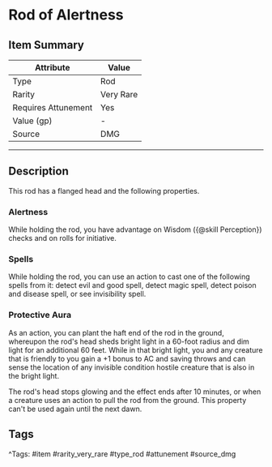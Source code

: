 # Rod of Alertness

## Item Summary

| Attribute            | Value                        |
|----------------------|------------------------------|
| Type                 | Rod |
| Rarity               | Very Rare             |
| Requires Attunement  | Yes                |
| Value (gp)           | -    |
| Source               | DMG |

---

## Description

This rod has a flanged head and the following properties.

### Alertness

While holding the rod, you have advantage on Wisdom ({@skill Perception}) checks and on rolls for initiative.

### Spells

While holding the rod, you can use an action to cast one of the following spells from it: detect evil and good spell, detect magic spell, detect poison and disease spell, or see invisibility spell.

### Protective Aura

As an action, you can plant the haft end of the rod in the ground, whereupon the rod's head sheds bright light in a 60-foot radius and dim light for an additional 60 feet. While in that bright light, you and any creature that is friendly to you gain a +1 bonus to AC and saving throws and can sense the location of any invisible condition hostile creature that is also in the bright light.

The rod's head stops glowing and the effect ends after 10 minutes, or when a creature uses an action to pull the rod from the ground. This property can't be used again until the next dawn.

## Tags

^Tags: #item #rarity_very_rare #type_rod #attunement #source_dmg